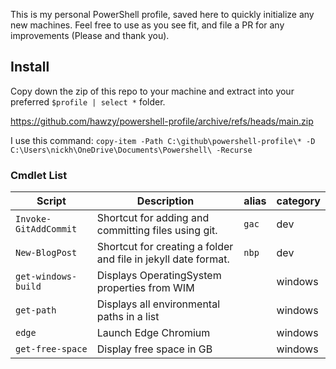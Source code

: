 This is my personal PowerShell profile, saved here to quickly initialize any new machines.  Feel free to use as you see fit, and file a PR for any improvements (Please and thank you).

## Install

Copy down the zip of this repo to your machine and extract into your preferred `$profile | select *` folder.

https://github.com/hawzy/powershell-profile/archive/refs/heads/main.zip


I use this command: `copy-item -Path C:\github\powershell-profile\* -D C:\Users\nickh\OneDrive\Documents\Powershell\ -Recurse`
### Cmdlet List

|Script|Description|alias|category|
|---|---|---|---|
|`Invoke-GitAddCommit`| Shortcut for adding and committing files using git.| `gac`| dev|
|`New-BlogPost`| Shortcut for creating a folder and file in jekyll date format. | `nbp` | dev |
|`get-windows-build` | Displays OperatingSystem properties from WIM || windows |
|`get-path`| Displays all environmental paths in a list || windows |
|`edge`| Launch Edge Chromium || windows |
|`get-free-space` | Display free space in GB || windows |



